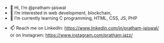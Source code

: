 - 👋 Hi, I’m @pratham-jaiswal
- 👀 I’m interested in web development, blockchain, 
- 🌱 I’m currently learning C programming, HTML, CSS, JS, PHP
<!--- - 💞️ I’m looking to collaborate on ... --->
- 📫 Reach me on LinkedIn: https://www.linkedin.com/in/pratham-jaiswal/ or on Instagram: https://www.instagram.com/pratham.jazz/

<!---
pratham-jaiswal/pratham-jaiswal is a ✨ special ✨ repository because its `README.md` (this file) appears on your GitHub profile.
You can click the Preview link to take a look at your changes.
--->
